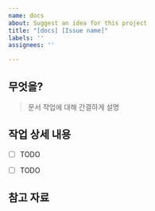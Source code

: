 ```yaml
---
name: docs
about: Suggest an idea for this project
title: "[docs] [Issue name]"
labels: ''
assignees: ''

---
```


## 무엇을?
> 문서 작업에 대해 간결하게 설명

## 작업 상세 내용

- [ ] TODO
- [ ] TODO


## 참고 자료